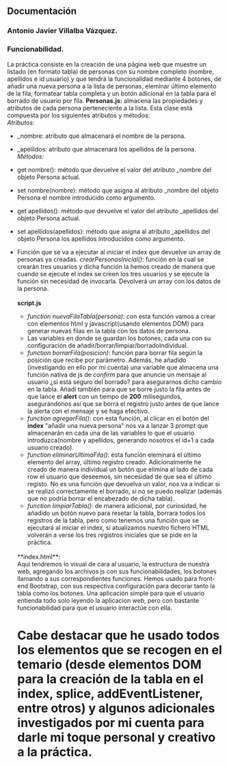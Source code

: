 ## Documentación <br>
### Antonio Javier Villalba Vázquez. <br>

### Funcionabilidad. <br>
 La práctica consiste en la creación de una página web que muestre un listado (en formato tabla) de personas con su nombre completo (nombre, apellidos e id usuario) y que tendrá la funcionalidad mediante 4 botones, de añadir una nueva persona a la lista de personas, eleminar último elemento de la fila, formatear tabla completa y un botón adicional en la tabla para el borrado de usuario por fila.
 **Personas.js:** almacena las propiedades y atributos de cada persona perteneciente a la lista. Esta clase está compuesta por los siguientes atributos y métodos:<br>
 *Atributos:*<br>
-  _nombre: atributo que almacenará el nombre de la persona.
- _apellidos: atributo que almacenará los apellidos de la persona.
*Métodos:*<br>
- get nombre(): método que devuelve el valor del atributo _nombre del objeto Persona actual.
- set nombre(nombre): método que asigna al atributo _nombre del objeto Persona el nombre introducido como argumento.
- get apellidos(): método que devuelve el valor del atributo _apellidos del objeto Persona actual.
- set apellidos(apellidos): método que asigna al atributo _apellidos del objeto Persona los apellidos introducidos como argumento.
- Función que se va a ejecutar al iniciar el index que devuelve un array de personas ya creadas.
  *crearPersonasInicial()*: función en la cual se crearán tres usuarios y dicha función la hemos creado de manera que cuando se ejecute el index se creen los tres usuarios y se ejecute la función sin necesidad de invocarla. Devolverá un array con los datos de la persona.
  <br><br>
   **script.js**<br>
   - *function nuevaFilaTabla(persona)*: con esta función vamos a crear con elementos html y javascript(usando elementos DOM) para generar nuevas filas en la tabla con los datos de persona.
   - Las variables en donde se guardan los botones, cada una con su configuración de añadir/borrar/limpiar/borradoIndividual.
   - *function borrarFila(posicion)*: función para borrar fila según la posición que recibe por parámetro. Además, he añadido (investigando en ello por mi cuenta) una variable que almacena una función nativa de js de *confirm* para que anuncie un mensaje al usuario ¿si está seguro del borrado? para asegurarnos dicho cambio en la tabla. Añadí también para que se borre justo la fila antes de que lance el **alert** con un tiempo de **200** milisegundos, asegurándonos así que se borra el registro justo antes de que lance la alerta con el mensaje y se haga efectivo.
   - *function agregarFila()*: con esta función, al clicar en el botón del **index** "añadir una nueva persona" nos va a lanzar 3 prompt que almacenarán en cada una de las variables lo que el usuario introduzca(nombre y apellidos, generando nosotros el id+1 a cada usuario creado).
   - *function eliminarUltimaFila()*: ésta función eleminará el último elemento del array, último registro creado. Adicionalmente he creado de manera individual un botón que elimina al lado de cada row el usuario que deseemos, sin necesidad de que sea el último registo. No es una función que devuelva un valor, nos va a indicar si se realizó correctamente el borrado, si no se puedo realizar (además que no podría borrar el encabezado de dicha tabla).
   - *function limpiarTabla()*: de manera adicional, por curiosidad, he añadido un botón nuevo para resetar la tabla, borrara todos los registros de la tabla, pero como tenemos una función que se ejecutará al iniciar el index, si atualizamos nuestro fichero HTML volverán a verse los tres registros iniciales que se pide en la práctica.
   <br>
   **index.html**: <br>
   Aquí tendremos lo visual de cara al usuario, la estructura de nuestra web, agregando los archivos js con sus funcionabilidades, los botones llamando a sus correspondientes funciones. Hemos usado para front-end Bootstrap, con sus respectiva configuración para decorar tanto la tabla como los botones. Una aplicación simple para que el usuario entienda todo solo leyendo la aplicacion web, pero con bastante funcionabilidad para que el usuario interactúe con ella.
   <br>

   # Cabe destacar que he usado todos los elementos que se recogen en el temario (desde elementos DOM para la creación de la tabla en el index, splice, addEventListener, entre otros) y algunos adicionales investigados por mi cuenta para darle mi toque personal y creativo a la práctica.


